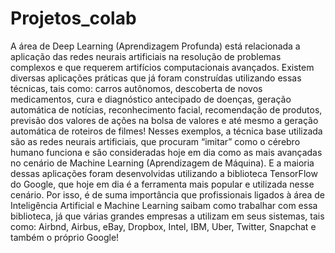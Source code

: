 # Projetos_colab
A área de Deep Learning (Aprendizagem Profunda) está relacionada a aplicação das redes neurais artificiais na resolução de problemas complexos e que requerem artifícios computacionais avançados. Existem diversas aplicações práticas que já foram construídas utilizando essas técnicas, tais como: carros autônomos, descoberta de novos medicamentos, cura e diagnóstico antecipado de doenças, geração automática de notícias, reconhecimento facial, recomendação de produtos, previsão dos valores de ações na bolsa de valores e até mesmo a geração automática de roteiros de filmes! Nesses exemplos, a técnica base utilizada são as redes neurais artificiais, que procuram “imitar” como o cérebro humano funciona e são consideradas hoje em dia como as mais avançadas no cenário de Machine Learning (Aprendizagem de Máquina). E a maioria dessas aplicações foram desenvolvidas utilizando a biblioteca TensorFlow do Google, que hoje em dia é a ferramenta mais popular e utilizada nesse cenário. Por isso, é de suma importância que profissionais ligados à área de Inteligência Artificial e Machine Learning saibam como trabalhar com essa biblioteca, já que várias grandes empresas a utilizam em seus sistemas, tais como: Airbnd, Airbus, eBay, Dropbox, Intel, IBM, Uber, Twitter, Snapchat e também o próprio Google!
